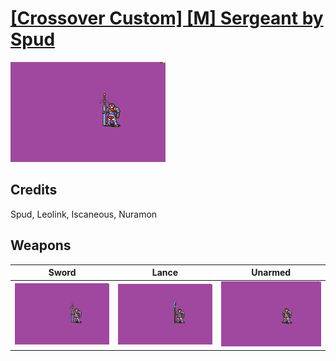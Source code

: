 # [\[Crossover Custom\] \[M\] Sergeant by Spud](./)
 

<img src="./1.%20Sword/Sword_000.png" alt="[Crossover Custom] [M] Sergeant by Spud standing" />

## Credits

Spud, Leolink, Iscaneous, Nuramon

## Weapons
 

|Sword |Lance |Unarmed |
|  :---: | :---: | :---: |
| <img alt="Sword animation" src="./1.%20Sword/Sword.gif" /> | <img alt="Lance animation" src="./2.%20Lance/Lance.gif" /> | <img alt="Unarmed animation" src="./8.%20Unarmed/Unarmed.gif" /> |
